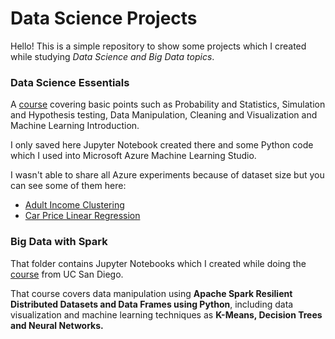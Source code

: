 # Data Science Projects

Hello! This is a simple repository to show some projects which I created while studying *Data Science and Big Data topics*.

### Data Science Essentials

A [course](https://courses.edx.org/courses/course-v1:Microsoft+DAT203.1x+1T2018a/course/) covering basic points such as Probability and Statistics, Simulation and Hypothesis testing, Data Manipulation, Cleaning and Visualization and Machine Learning Introduction.

I only saved here Jupyter Notebook created there and some Python code which I used into Microsoft Azure Machine Learning Studio.

I wasn't able to share all Azure experiments because of dataset size but you can see some of them here:

* [Adult Income Clustering](https://gallery.cortanaintelligence.com/Experiment/Adult-Income-Clustering-on-6-20-2018)
*  [Car Price Linear Regression](https://gallery.cortanaintelligence.com/Experiment/Auto-Linear-Regression-on-6-19-2018)

### Big Data with Spark
That folder contains Jupyter Notebooks which I created while doing the [course](https://courses.edx.org/courses/course-v1:UCSanDiegoX+DSE230x+1T2018/course/) from UC San Diego.

That course covers data manipulation using **Apache Spark Resilient Distributed Datasets and Data Frames using Python**, including data visualization and machine learning techniques as **K-Means, Decision Trees and Neural Networks.**
